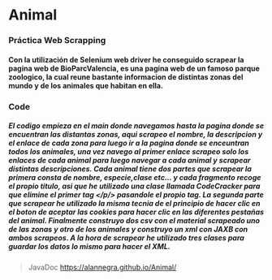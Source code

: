 # Animal

### Práctica Web Scrapping

#### Con la utilización de Selenium web driver he conseguido scrapear la pagina web de BioParcValencia, es una pagina web de un famoso parque zoologico, la cual reune bastante informacion de distintas zonas del mundo y de los animales que habitan en ella.
### Code
##### El codigo empieza en el main donde navegamos hasta la pagina donde se encuentran las distantas zonas, aqui scrapeo el nombre, la descripcion y el enlace de cada zona para luego ir a la pagina donde se enceuntran todos los animales, una vez navego al primer enlace scrapeo solo los enlaces de cada animal para luego navegar a cada animal y scrapear distintas descripciones. Cada animal tiene dos partes que scrapear la primera consta de nombre, especie,clase etc... y cada fragmento recoge el propio titulo, asi que he utilizado una clase llamada CodeCracker para que elimine el primer tag </p/> pasandole el propio tag. La segunda parte que scrapear he utilizado la misma tecnia de el principio de hacer clic en el boton de aceptar las cookies para hacer clic en las diferentes pestañas del animal. Finalmente construyo dos csv con el material scrapeado uno de las zonas y otro de los animales y construyo un xml con JAXB con ambos scrapeos. A la hora de scrapear he utilizado tres clases para guardar los datos lo mismo para hacer el XML.
> JavaDoc https://alannegra.github.io/Animal/
